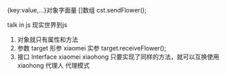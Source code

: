 {key:value,...}对象字面量
[]数组
cst.sendFlower();

talk in js
现实世界到js
1. 对象就只有属性和方法
2. 参数 target 形参 xiaomei 实参
target.receiveFlower();
3. 接口 Interface
xiaomei xiaohong 只要实现了同样的方法，就可以互换使用
xiaohong 代理人 代理模式
